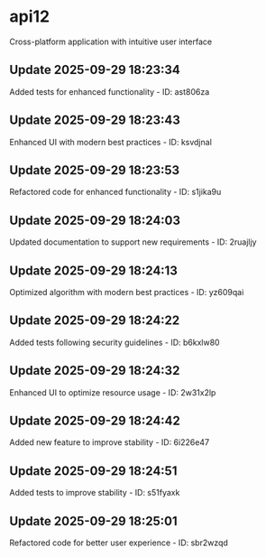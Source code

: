# api12
Cross-platform application with intuitive user interface

## Update 2025-09-29 18:23:34
Added tests for enhanced functionality - ID: ast806za


## Update 2025-09-29 18:23:43
Enhanced UI with modern best practices - ID: ksvdjnal


## Update 2025-09-29 18:23:53
Refactored code for enhanced functionality - ID: s1jika9u


## Update 2025-09-29 18:24:03
Updated documentation to support new requirements - ID: 2ruajljy


## Update 2025-09-29 18:24:13
Optimized algorithm with modern best practices - ID: yz609qai


## Update 2025-09-29 18:24:22
Added tests following security guidelines - ID: b6kxlw80


## Update 2025-09-29 18:24:32
Enhanced UI to optimize resource usage - ID: 2w31x2lp


## Update 2025-09-29 18:24:42
Added new feature to improve stability - ID: 6i226e47


## Update 2025-09-29 18:24:51
Added tests to improve stability - ID: s51fyaxk


## Update 2025-09-29 18:25:01
Refactored code for better user experience - ID: sbr2wzqd

